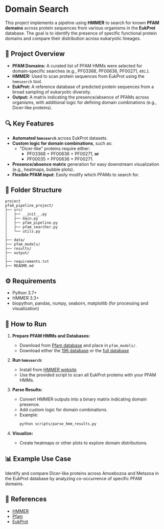 # Domain Search

This project implements a pipeline using **HMMER** to search for known **PFAM domains** across protein sequences from various organisms in the **EukProt** database. The goal is to identify the presence of specific functional protein domains and compare their distribution across eukaryotic lineages.

## 🧬 Project Overview

- **PFAM Domains:** A curated list of PFAM HMMs were selected for domain-specific searches (e.g., PF03368, PF00636, PF00271, etc.).
- **HMMER:** Used to scan protein sequences from EukProt using the `hmmsearch` tool.
- **EukProt:** A reference database of predicted protein sequences from a broad sampling of eukaryotic diversity.
- **Output:** A matrix indicating the presence/absence of PFAMs across organisms, with additional logic for defining domain combinations (e.g., Dicer-like proteins).

## 🔍 Key Features

- **Automated `hmmsearch`** across EukProt datasets.
- **Custom logic for domain combinations**, such as:
  - "Dicer-like" proteins require either:
    - PF03368 + PF00636 + PF00271, **or**
    - PF00035 + PF00636 + PF00271.
- **Presence/absence matrix** generation for easy downstream visualization (e.g., heatmaps, bubble plots).
- **Flexible PFAM input**: Easily modify which PFAMs to search for.

## 📁 Folder Structure
```
project
pfam_pipeline_project/
├── src/                                
│   ├── __init__.py
│   ├── main.py                         
│   ├── pfam_pipeline.py                
│   ├── pfam_searcher.py                
│   └── utils.py                        
│
├── data/                               
├── pfam_models/                        
├── results/                            
├── output/                             
│
├── requirements.txt                    
├── README.md                           

```

## ⚙️ Requirements

- Python 3.7+
- HMMER 3.3+
- biopython, pandas, numpy, seaborn, matplotlib (for processing and visualization)

## 🚀 How to Run

1. **Prepare PFAM HMMs and Databases:**
   - Download from [Pfam database](https://www.ebi.ac.uk/interpro/entry/pfam/) and place in `pfam_models/`.
   - Download either the [196 database](https://figshare.com/articles/dataset/TCS_tar_gz/21586065?file=38256648) or the [full database](https://figshare.com/articles/dataset/EukProt_a_database_of_genome-scale_predicted_proteins_across_the_diversity_of_eukaryotic_life/12417881/3?file=34434377)

2. **Run `hmmsearch`**:
   - Install from [HMMER website](http://hmmer.org/)
   - Use the provided script to scan all EukProt proteins with your PFAM HMMs.

3. **Parse Results:**
   - Convert HMMER outputs into a binary matrix indicating domain presence.
   - Add custom logic for domain combinations.
   - Example:
     ```bash
     python scripts/parse_hmm_results.py
     ```

4. **Visualize:**
   - Create heatmaps or other plots to explore domain distributions.

## 📊 Example Use Case

Identify and compare Dicer-like proteins across Amoebozoa and Metazoa in the EukProt database by analyzing co-occurrence of specific PFAM domains.

## 📘 References

- [HMMER](http://hmmer.org/)
- [Pfam](http://pfam.xfam.org/)
- [EukProt](https://eukprot.github.io/)